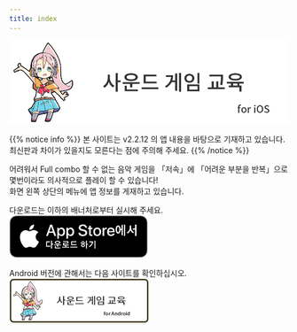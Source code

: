 ```yaml
---
title: index
---
```


![top banner](top_banner.ko.png)

{{% notice info %}}
본 사이트는 v2.2.12 의 앱 내용을 바탕으로 기재하고 있습니다. 최신판과 차이가 있을지도 모른다는 점에 주의해 주세요.
{{% /notice %}}

어려워서 Full combo 할 수 없는 음악 게임을 「저속」에 「어려운 부분을 반복」으로 몇번이라도 의사적으로 플레이 할 수 있습니다!<br>화면 왼쪽 상단의 메뉴에 앱 정보를 게재하고 있습니다.

다운로드는 이하의 배너처로부터 실시해 주세요.<br>
[![App store link](img_appstore_banner.ko.png#imgleft)](https://itunes.apple.com/kr/app/id1088874473?mt=8)
<div class="clear clear_box"></div>

Android 버전에 관해서는 다음 사이트를 확인하십시오.<br>
[![Site link](img_banner_android.ko.png#imgleft)](https://hyoromo.github.io/sound-game-training-android/ko/)
<div class="clear clear_box"></div>